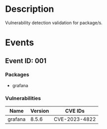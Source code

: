 # Description

Vulnerability detection validation for package/s.

# Events

## Event ID: 001
### Packages
- grafana
### Vulnerabilities

| Name  | Version | CVE IDs      
|-------|---------|--------------
|grafana|8.5.6    |CVE-2023-4822 
